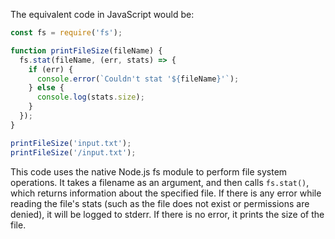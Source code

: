The equivalent code in JavaScript would be:

```javascript
const fs = require('fs');

function printFileSize(fileName) {
  fs.stat(fileName, (err, stats) => {
    if (err) {
      console.error(`Couldn't stat '${fileName}'`);
    } else {
      console.log(stats.size);
    }
  });
}

printFileSize('input.txt');
printFileSize('/input.txt');
```
This code uses the native Node.js fs module to perform file system operations. It takes a filename as an argument, and then calls `fs.stat()`, which returns information about the specified file. If there is any error while reading the file's stats (such as the file does not exist or permissions are denied), it will be logged to stderr. If there is no error, it prints the size of the file.
